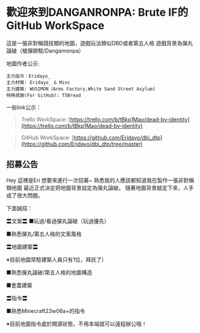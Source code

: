 # 歡迎來到DANGANRONPA: Brute IF的GitHub WorkSpace

這是一張非對稱競技類的地圖，遊戲玩法類似DBD或者第五人格
遊戲背景為彈丸論破（槍彈辯駁/Danganronpa）

地圖作者公示:
```
主力指令：Eridayo_
主力材質: Eridayo_ & Minc
主力建築: WUSIMON（Arms Factory,White Sand Street Asylum)
特殊感謝(For GitHub): TSBread 
```
一些link公示：
>Trello WorkSpace: [https://trello.com/b/tBkp1Mao/dead-by-identity](https://trello.com/b/tBkp1Mao/dead-by-identity)

>GitHub WorkSpace: [https://github.com/Eridayo/dbi_dtp](https://github.com/Eridayo/dbi_dtp/tree/master)

## 招募公告

Hey 這裡是Eri
想要來進行一次招募~
熟悉我的人應該都知道我在製作一張非對稱類地圖
最近正式決定把地圖背景設定為彈丸論破。
隨著地圖背景敲定下來，人手成了很大問題。

下面誠招：


〓文案〓
■玩過/看過彈丸論破（玩過優先）

■熟悉彈丸/第五人格的文案風格


〓地圖建築〓

※目前地圖常駐建築人員只有1位，拜託了）

■熟悉彈丸論破/第五人格的地圖構造

■會蓋建築


〓指令〓

■熟悉Minecraft23w06a+的指令

※目前地圖指令處於開源狀態，不用本端就可以遠程辦公哦！
